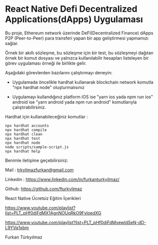 # React Native Defi Decentralized Applications(dApps) Uygulaması


Bu proje, Ethereum network üzerinde DeFI(Decentralized Finance) dApps P2P (Peer-to-Peer) para transferi yapan bir app geliştirmesi yapmamızı sağlar. 

Örnek bir akıllı sözleşme, bu sözleşme için bir test, bu sözleşmeyi dağıtan örnek bir komut dosyası ve yalnızca kullanılabilir hesapları listeleyen bir görev uygulaması örneği ile birlikte gelir.


Aşağıdaki görevlerden bazılarını çalıştırmayı deneyin:

- Uygulamada öncelikle hardhat kullanarak blockchain network komutla "npx hardhat node" oluşturmalısınız 

- Uygulamayı kullandığınız platform iOS ise "yarn ios yada npm run ios" android ise  "yarn android yada npm run android" komutlarıyla çalıştırabilirsiniz.

Hardhat için kullanabileceğiniz komutlar : 

```shell
npx hardhat accounts
npx hardhat compile
npx hardhat clean
npx hardhat test
npx hardhat node
node scripts/sample-script.js
npx hardhat help
```

Benimle iletişime geçebilirsiniz:

Mail : trkyilmazfurkan@gmail.com

Linkedin : https://www.linkedin.com/in/furkanturkyilmaz/

Github: https://github.com/fturkyilmaz


React Native Ücretsiz Eğitim İçerikleri

https://www.youtube.com/playlist?list=PLT_pHf0diFdMX1AgnNOUqRkO9FvloedXG

https://www.youtube.com/playlist?list=PLT_pHf0diFdMvewldSeN-dD-L9YVq1xbm

Furkan Türkyılmaz
